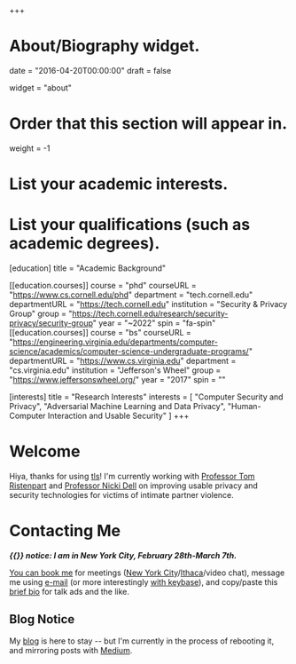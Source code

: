 +++
# About/Biography widget.

date = "2016-04-20T00:00:00"
draft = false

widget = "about"

# Order that this section will appear in.
weight = -1

# List your academic interests.

# List your qualifications (such as academic degrees).
[education]
  title = "Academic Background"

[[education.courses]]
  course = "phd"
  courseURL = "https://www.cs.cornell.edu/phd"
  department = "tech.cornell.edu"
  departmentURL = "https://tech.cornell.edu"
  institution = "Security & Privacy Group"
  group = "https://tech.cornell.edu/research/security-privacy/security-group"
  year = "~2022"
  spin = "fa-spin"
[[education.courses]]
  course = "bs"
  courseURL = "https://engineering.virginia.edu/departments/computer-science/academics/computer-science-undergraduate-programs/"
  departmentURL = "https://www.cs.virginia.edu"
  department = "cs.virginia.edu"
  institution = "Jefferson's Wheel"
  group = "https://www.jeffersonswheel.org/"
  year = "2017"
  spin = ""

[interests]
  title = "Research Interests"
  interests = [
    "Computer Security and Privacy",
    "Adversarial Machine Learning and Data Privacy",
    "Human-Computer Interaction and Usable Security"
  ]
+++

# Welcome
Hiya, thanks for using [tls](https://tlseminar.github.io/tls-future/)!
I'm currently working with [Professor Tom Ristenpart](https://rist.tech.cornell.edu) and
[Professor Nicki Dell](http://nixdell.com) on improving usable privacy and security technologies for victims of intimate partner violence. 

<!--
*"We are mirrors whose brightness is wholly derived from the sun that shines upon
us."* - C.S. Lewis
-->

# Contacting Me
_**{{<fa exclamation>}} notice: I am in New York City, February 28th-March 7th.**_

[You can book me](https://havron.youcanbook.me) for meetings 
([New York City](https://tech.cornell.edu/campus/bloomberg-center)/[Ithaca](https://www.cs.cornell.edu/information/ithaca)/video chat),
message me using [e-mail](/email/) (or more interestingly [with keybase](https://keybase.io/samh)), and copy/paste this [brief bio](/bio/) for talk ads and the like.

## Blog Notice
My [blog](/blog) is here to stay -- but I'm currently in the process of rebooting it, and 
mirroring posts with [Medium](https://medium.com/@samhavron).


<!--
Any URL that looks like "www.bagend.hobbiton.shire/~gandalf" generally admits
"gandalf@bagend.hobbiton.shire" as an email address. 
Mine is my UNIX username at [this page's
domain](https://www.cs.cornell.edu/~havron/).
-->
